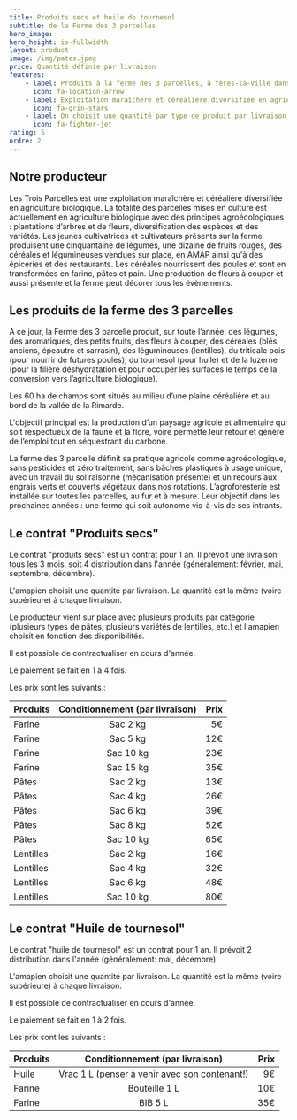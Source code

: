 ```yaml
---
title: Produits secs et huile de tournesol
subtitle: de la Ferme des 3 parcelles
hero_image: 
hero_height: is-fullwidth
layout: product
image: /img/pates.jpeg
price: Quantité définie par livraison
features:
    - label: Produits à la ferme des 3 parcelles, à Yères-la-Ville dans le Loiret (45)
      icon: fa-location-arrow
    - label: Exploitation maraîchère et céréalière diversifiée en agriculture biologique
      icon: fa-grin-stars
    - label: On choisit une quantité par type de produit par livraison; 4 distributions par an pour les produits secs - 2 pour l'huile de tournesol
      icon: fa-fighter-jet
rating: 5
ordre: 2
---
```



## Notre producteur

Les Trois Parcelles est une exploitation maraîchère et céréalière diversifiée en agriculture biologique. La totalité des parcelles mises en culture est actuellement en agriculture biologique avec des principes agroécologiques : plantations d’arbres et de fleurs, diversification des espèces et des variétés. Les jeunes cultivatrices et cultivateurs présents sur la ferme produisent une cinquantaine de légumes, une dizaine de fruits rouges, des céréales et légumineuses vendues sur place, en AMAP ainsi qu'à des épiceries et des restaurants. Les céréales nourrissent des poules et sont en transformées en farine, pâtes et pain. Une production de fleurs à couper et aussi présente et la ferme peut décorer tous les évènements.


## Les produits de la ferme des 3 parcelles

A ce jour, la Ferme des 3 parcelle produit, sur toute l’année, des légumes, des aromatiques, des petits fruits, des fleurs à couper, des céréales (blés anciens, épeautre et sarrasin), des légumineuses (lentilles), du triticale pois (pour nourrir de futures poules), du tournesol (pour huile) et de la luzerne (pour la filière déshydratation et pour occuper les surfaces le temps de la conversion vers l’agriculture biologique).

Les 60 ha de champs sont situés au milieu d’une plaine céréalière et au bord de la vallée de la Rimarde.

L'objectif principal est la production d’un paysage agricole et alimentaire qui soit respectueux de la faune et la flore, voire permette leur retour et génère de l’emploi tout en séquestrant du carbone.

La ferme des 3 parcelle définit sa pratique agricole comme agroécologique, sans pesticides et zéro traitement, sans bâches plastiques à usage unique, avec un travail du sol raisonné (mécanisation présente) et un recours aux engrais verts et couverts végétaux dans nos rotations. L’agroforesterie est installée sur toutes les parcelles, au fur et à mesure.
Leur objectif dans les prochaines années : une ferme qui soit autonome vis-à-vis de ses intrants. 

## Le contrat "Produits secs"

Le contrat "produits secs" est un contrat pour 1 an. Il prévoit une livraison tous les 3 mois, soit 4 distribution dans l'année (généralement: février, mai, septembre, décembre). 

L'amapien choisit une quantité par livraison. La quantité est la même (voire supérieure) à chaque livraison.

Le producteur vient sur place avec plusieurs produits par catégorie (plusieurs types de pâtes, plusieurs variétés de lentilles, etc.) et l'amapien choisit en fonction des disponibilités.

Il est possible de contractualiser en cours d'année.

Le paiement se fait en 1 à 4 fois.

Les prix sont les suivants : 

| Produits        | Conditionnement (par livraison)          | Prix  |
| ------------- |:-------------:| -----:|
| Farine | Sac 2 kg | 5€ |
| Farine | Sac 5 kg | 12€ |
| Farine | Sac 10 kg | 23€ |
| Farine | Sac 15 kg | 35€ |
| Pâtes | Sac 2 kg | 13€ |
| Pâtes | Sac 4 kg | 26€ |
| Pâtes | Sac 6 kg | 39€ |
| Pâtes | Sac 8 kg | 52€ |
| Pâtes | Sac 10 kg | 65€ |
| Lentilles | Sac 2 kg | 16€ |
| Lentilles | Sac 4 kg | 32€ |
| Lentilles | Sac 6 kg | 48€ |
| Lentilles | Sac 10 kg | 80€ |


## Le contrat "Huile de tournesol"

Le contrat "huile de tournesol" est un contrat pour 1 an. Il prévoit 2 distribution dans l'année (généralement: mai, décembre). 

L'amapien choisit une quantité par livraison. La quantité est la même (voire supérieure) à chaque livraison.

Il est possible de contractualiser en cours d'année.

Le paiement se fait en 1 à 2 fois.

Les prix sont les suivants : 

| Produits        | Conditionnement (par livraison)          | Prix  |
| ------------- |:-------------:| -----:|
| Huile | Vrac 1 L (penser à venir avec son contenant!) | 9€ |
| Farine | Bouteille 1 L | 10€ |
| Farine | BIB 5 L | 35€ |
